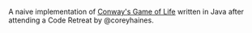 A naive implementation of [Conway's Game of Life](http://en.wikipedia.org/wiki/Conway's_Game_of_Life) written in Java after attending a Code Retreat by @coreyhaines. 
